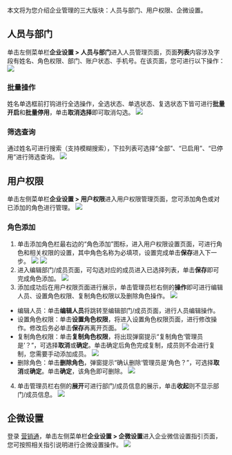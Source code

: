 本文将为您介绍企业管理的三大版块：人员与部门、用户权限、企微设置。


## 人员与部门
单击左侧菜单栏**企业设置 > 人员与部门**进入人员管理页面，页面**列表**内容涉及字段有姓名、角色权限、部门、账户状态、手机号。在该页面，您可进行以下操作：
![](https://qcloudimg.tencent-cloud.cn/raw/3098576d0fff86f8cc7383af3015deb3.png)

### 批量操作
姓名单选框前打钩进行全选操作，全选状态、单选状态、复选状态下皆可进行**批量开启**和**批量停用**，单击**取消选择**即可取消勾选。
![](https://qcloudimg.tencent-cloud.cn/raw/0ee02d2176efb3904fc6157ab426d39f.png)

### 筛选查询
通过姓名可进行搜索（支持模糊搜索），下拉列表可选择“全部”、“已启用”、“已停用”进行筛选查询。
![](https://qcloudimg.tencent-cloud.cn/raw/dd93ee948cb3a4555ab2c11d5df1fa10.png)



## 用户权限
单击左侧菜单栏**企业设置 > 用户权限**进入用户权限管理页面，您可添加角色或对已添加的角色进行管理。
![](https://qcloudimg.tencent-cloud.cn/raw/e2566c393b711a19bbdcef7d994606e4.png)

### 角色添加
1. 单击添加角色栏最右边的“角色添加”图标，进入用户权限设置页面，可进行角色和相关权限的设置，其中角色名称为必填项，设置完成单击**保存**进入下一步。
![](https://qcloudimg.tencent-cloud.cn/raw/d568baa4ce08174c0da375f8ccac8f88.png)
![](https://qcloudimg.tencent-cloud.cn/raw/fa7379ee44d566e3d34701eeef3493a9.png)
2. 进入编辑部门/成员页面，可勾选对应的成员进入已选择列表，单击**保存**即可完成角色添加。
![](https://qcloudimg.tencent-cloud.cn/raw/6bc7cadadcbb69dca61a6302cc9c29cc.png)
3. 添加成功后在用户权限页面进行展示，单击管理员栏右侧的**操作**即可进行编辑人员、设置角色权限、复制角色权限以及删除角色操作。
 ![](https://qcloudimg.tencent-cloud.cn/raw/8b37368e4eb743615fac3d2465ddee5f.png)
 - 编辑人员：单击**编辑人员**将跳转至编辑部门/成员页面，进行人员编辑操作。
 - 设置角色权限：单击**设置角色权限**，将进入设置角色权限页面，进行修改操作。修改后务必单击**保存**再离开页面。
![](https://qcloudimg.tencent-cloud.cn/raw/24aa7f71df2d430d405b01e2007669f6.png)
 - 复制角色权限：单击**复制角色权限**，将出现弹窗提示“复制角色‘管理员是’？”，可选择**取消**或**确定**。单击确定后角色完成复制，成员则不会进行复制，您需要手动添加成员。
 ![](https://qcloudimg.tencent-cloud.cn/raw/1c9ebbb44b22af5e0124a1fc82f95b23.png)
 - 删除角色：单击**删除角色**，弹窗提示“确认删除‘管理员是’角色？”，可选择**取消**或**确定**。单击**确定**，该角色即可删除。
 ![](https://qcloudimg.tencent-cloud.cn/raw/b2cb2966568bc86da0486da2414aad7d.png)
4. 单击管理员栏右侧的**展开**可进行部门/成员信息的展示，单击**收起**则不显示部门/成员信息。
 ![](https://qcloudimg.tencent-cloud.cn/raw/1744465a068cbef24176230a4ee29e2c.png)

## 企微设置
登录 [营销通](https://yzt.tencent.com/)，单击左侧菜单栏**企业设置 > 企微设置**进入企业微信设置指引页面，您可按照相关指引说明进行企微设置操作。
![](https://qcloudimg.tencent-cloud.cn/raw/09be078208a3265240b32a3d77e6d452.png)




